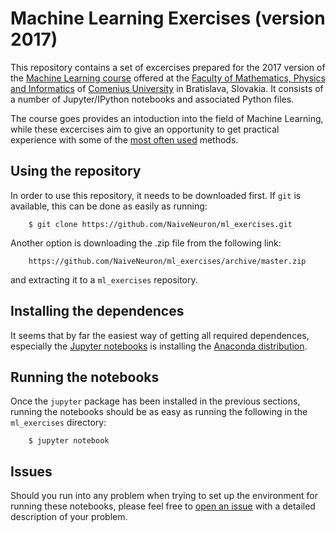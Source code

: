 # Machine Learning Exercises (version 2017)

This repository contains a set of excercises prepared for the 2017 version of
the [Machine Learning course](http://compbio.fmph.uniba.sk/vyuka/ml/) offered
at the [Faculty of Mathematics, Physics and Informatics](https://fmph.uniba.sk/)
of [Comenius University](https://uniba.sk/) in Bratislava, Slovakia. It
consists of a number of Jupyter/IPython notebooks and associated Python files.

The course goes provides an intoduction into the field of Machine Learning,
while these excercises aim to give an opportunity to get practical experience
with some of the [most often used](https://polygraph-cool.github.io/kaggle_survey/#what)
methods.

## Using the repository

In order to use this repository, it needs to be downloaded first. If `git` is
available, this can be done as easily as running:

        $ git clone https://github.com/NaiveNeuron/ml_exercises.git

Another option is downloading the .zip file from the following link:

        https://github.com/NaiveNeuron/ml_exercises/archive/master.zip

and extracting it to a `ml_exercises` repository.

## Installing the dependences

It seems that by far the easiest way of getting all required dependences,
especially the [Jupyter notebooks](http://jupyter.readthedocs.io/en/latest/install.html)
is installing the [Anaconda distribution](https://www.anaconda.com/download/).

## Running the notebooks

Once the `jupyter` package has been installed in the previous sections, running
the notebooks should be as easy as running the following in the `ml_exercises`
directory:

        $ jupyter notebook

## Issues

Should you run into any problem when trying to set up the environment for
running these notebooks, please feel free to [open an
issue](https://github.com/NaiveNeuron/ml_exercises/issues) with a detailed
description of your problem.
